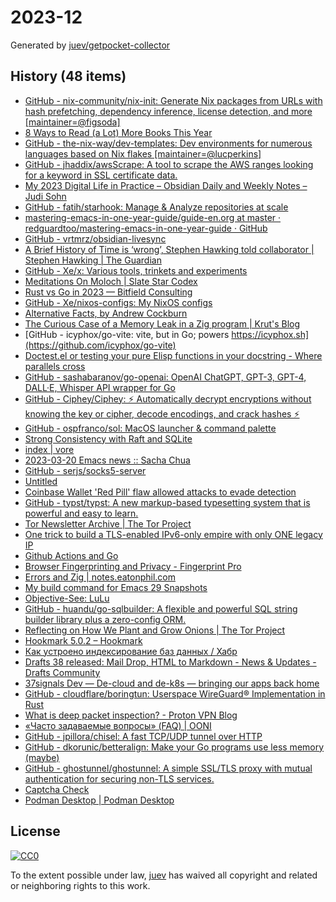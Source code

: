 # 2023-12

Generated by [juev/getpocket-collector](https://github.com/juev/getpocket-collector)

## History (48 items)

- [GitHub - nix-community/nix-init: Generate Nix packages from URLs with hash prefetching, dependency inference, license detection, and more [maintainer=@figsoda]](https://github.com/nix-community/nix-init)
- [8 Ways to Read (a Lot) More Books This Year](https://hbr.org/2017/02/8-ways-to-read-a-lot-more-books-this-year)
- [GitHub - the-nix-way/dev-templates: Dev environments for numerous languages based on Nix flakes [maintainer=@lucperkins]](https://github.com/the-nix-way/dev-templates)
- [GitHub - jhaddix/awsScrape: A tool to scrape the AWS ranges looking for a keyword in SSL certificate data.](https://github.com/jhaddix/awsScrape)
- [My 2023 Digital Life in Practice – Obsidian Daily and Weekly Notes – Judi Sohn](https://judisohn.com/2023/03/19/my-2023-digital-life-in-practice-obsidian-daily-and-weekly-notes/)
- [GitHub - fatih/starhook: Manage & Analyze repositories at scale](https://github.com/fatih/starhook)
- [mastering-emacs-in-one-year-guide/guide-en.org at master · redguardtoo/mastering-emacs-in-one-year-guide · GitHub](https://github.com/redguardtoo/mastering-emacs-in-one-year-guide/blob/master/guide-en.org)
- [GitHub - vrtmrz/obsidian-livesync](https://github.com/vrtmrz/obsidian-livesync)
- [A Brief History of Time is ‘wrong’, Stephen Hawking told collaborator | Stephen Hawking | The Guardian](https://www.theguardian.com/science/2023/mar/19/stephen-hawking-told-me-ive-changed-my-mind-my-book-is-wrong)
- [GitHub - Xe/x: Various tools, trinkets and experiments](https://github.com/Xe/x)
- [Meditations On Moloch | Slate Star Codex](https://slatestarcodex.com/2014/07/30/meditations-on-moloch/)
- [Rust vs Go in 2023 — Bitfield Consulting](https://bitfieldconsulting.com/golang/rust-vs-go)
- [GitHub - Xe/nixos-configs: My NixOS configs](https://github.com/Xe/nixos-configs)
- [Alternative Facts, by Andrew Cockburn](https://harpers.org/archive/2023/03/alternative-facts-how-the-media-failed-julian-assange/)
- [The Curious Case of a Memory Leak in a Zig program | Krut's Blog](https://iamkroot.github.io/blog/zig-memleak)
- [GitHub - icyphox/go-vite: vite, but in Go; powers https://icyphox.sh](https://github.com/icyphox/go-vite)
- [Doctest.el or testing your pure Elisp functions in your docstring - Where parallels cross](https://ag91.github.io/blog/2023/03/20/doctestel-or-testing-your-pure-elisp-functions-in-your-docstring/)
- [GitHub - sashabaranov/go-openai: OpenAI ChatGPT, GPT-3, GPT-4, DALL·E, Whisper API wrapper for Go](https://github.com/sashabaranov/go-openai)
- [GitHub - Ciphey/Ciphey: ⚡ Automatically decrypt encryptions without knowing the key or cipher, decode encodings, and crack hashes ⚡](https://github.com/Ciphey/Ciphey)
- [GitHub - ospfranco/sol: MacOS launcher & command palette](https://github.com/ospfranco/sol)
- [Strong Consistency with Raft and SQLite](https://blog.sqlitecloud.io/strong-consistency-with-raft-and-sqlite)
- [index | vore](https://vore.website)
- [2023-03-20 Emacs news :: Sacha Chua](https://sachachua.com/blog/2023/03/2023-03-20-emacs-news/)
- [GitHub - serjs/socks5-server](https://github.com/serjs/socks5-server)
- [Untitled](https://andrew-quinn.me/fzf)
- [Coinbase Wallet 'Red Pill' flaw allowed attacks to evade detection](https://www.bleepingcomputer.com/news/security/coinbase-wallet-red-pill-flaw-allowed-attacks-to-evade-detection/)
- [GitHub - typst/typst: A new markup-based typesetting system that is powerful and easy to learn.](https://github.com/typst/typst)
- [Tor Newsletter Archive | The Tor Project](https://newsletter.torproject.org)
- [One trick to build a TLS-enabled IPv6-only empire with only ONE legacy IP](https://ryan.lahfa.xyz/en/one-trick-to-build-a-tls-enabled-ipv6-only-empire-with-only-one-legacy-ip.html)
- [Github Actions and Go](https://olegk.dev/github-actions-and-go)
- [Browser Fingerprinting and Privacy - Fingerprint Pro](https://fingerprint.com/blog/browser-fingerprinting-privacy/)
- [Errors and Zig | notes.eatonphil.com](https://notes.eatonphil.com/errors-and-zig.html)
- [My build command for Emacs 29 Snapshots](https://corwin.bru.st/2023-03-21-my-build-command-for-emacs-29-snapshots/)
- [Objective-See: LuLu](https://objective-see.org/products/lulu.html)
- [GitHub - huandu/go-sqlbuilder: A flexible and powerful SQL string builder library plus a zero-config ORM.](https://github.com/huandu/go-sqlbuilder)
- [Reflecting on How We Plant and Grow Onions | The Tor Project](https://blog.torproject.org/how-we-plant-and-grow-new-onions/)
- [Hookmark 5.0.2 – Hookmark](https://hookproductivity.com/release-notes/hookmark-5-0-2)
- [Как устроено индексирование баз данных / Хабр](https://habr.com/ru/companies/ruvds/articles/724066/)
- [Drafts 38 released: Mail Drop, HTML to Markdown - News & Updates - Drafts Community](https://forums.getdrafts.com/t/drafts-38-released-mail-drop-html-to-markdown/14101)
- [37signals Dev — De-cloud and de-k8s — bringing our apps back home](https://dev.37signals.com/bringing-our-apps-back-home/)
- [GitHub - cloudflare/boringtun: Userspace WireGuard® Implementation in Rust](https://github.com/cloudflare/boringtun)
- [What is deep packet inspection? - Proton VPN Blog](https://protonvpn.com/blog/deep-packet-inspection/)
- [«Часто задаваемые вопросы» (FAQ) | OONI](https://ooni.org/ru/support/faq)
- [GitHub - jpillora/chisel: A fast TCP/UDP tunnel over HTTP](https://github.com/jpillora/chisel)
- [GitHub - dkorunic/betteralign: Make your Go programs use less memory (maybe)](https://github.com/dkorunic/betteralign)
- [GitHub - ghostunnel/ghostunnel: A simple SSL/TLS proxy with mutual authentication for securing non-TLS services.](https://github.com/ghostunnel/ghostunnel)
- [Captcha Check](https://www.dreamwidth.org/captcha)
- [Podman Desktop | Podman Desktop](https://podman-desktop.io/downloads)

## License

[![CC0](https://mirrors.creativecommons.org/presskit/buttons/88x31/svg/cc-zero.svg)](https://creativecommons.org/publicdomain/zero/1.0/)

To the extent possible under law, [juev](https://github.com/juev) has waived all copyright and related or neighboring rights to this work.
